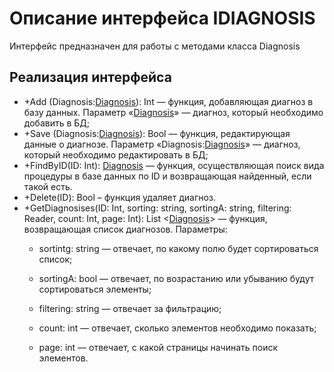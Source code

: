 # Описание интерфейса IDIAGNOSIS
Интерфейс предназначен для работы с методами класса Diagnosis

## Реализация интерфейса
* +Add (Diagnosis:[Diagnosis](https://github.com/gogganesko/Orho/blob/master/docs/Diagnosis.md "объект класса Diagnosis")): Int — функция, добавляющая диагноз в базу данных. Параметр «[Diagnosis](https://github.com/gogganesko/Orho/blob/master/docs/Diagnosis.md "объект класса Diagnosis")» — диагноз, 
который необходимо добавить в БД;
* +Save (Diagnosis:[Diagnosis](https://github.com/gogganesko/Orho/blob/master/docs/Diagnosis.md "объект класса Diagnosis")): Bool — функция, редактирующая данные о диагнозе. Параметр «Diagnosis:[Diagnosis](https://github.com/gogganesko/Orho/blob/master/docs/Diagnosis.md "объект класса Diagnosis")» — 
диагноз, который необходимо редактировать в БД;
* +FindByID(ID: Int): [Diagnosis](https://github.com/gogganesko/Orho/blob/master/docs/Diagnosis.md "объект класса Diagnosis")  — функция, осуществляющая поиск вида процедуры в базе данных по ID и возвращающая найденный, если такой есть. 
* +Delete(ID): Bool – функция удаляет диагноз.
* +GetDiagnosises(ID: Int, sorting: string, sortingA: string, filtering: Reader, count: Int, page: Int): List <[Diagnosis](https://github.com/gogganesko/Orho/blob/master/docs/Diagnosis.md "объект класса Diagnosis")> — функция, возвращающая список диагнозов. 
Параметры: 
	* sortintg: string — отвечает, по какому полю будет сортироваться список;
  
	* sortingA: bool — отвечает, по возрастанию или убыванию будут сортироваться элементы;
  
	* filtering: string — отвечает за фильтрацию;
  
	* count: int — отвечает, сколько элементов необходимо показать;
  
	* page: int — отвечает, с какой страницы начинать поиск элементов.
